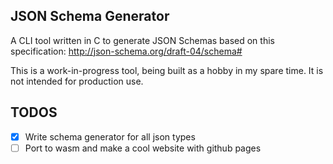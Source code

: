 ## JSON Schema Generator
A CLI tool written in C to generate JSON Schemas based on this specification: http://json-schema.org/draft-04/schema#

This is a work-in-progress tool, being built as a hobby in my spare time. It is not intended for production use.

## TODOS
- [X] Write schema generator for all json types
- [ ] Port to wasm and make a cool website with github pages
